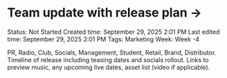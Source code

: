 # Team update with release plan →

Status: Not Started
Created time: September 29, 2025 2:01 PM
Last edited time: September 29, 2025 2:01 PM
Tags: Marketing
Week: Week -4

PR, Radio, Club, Socials, Management, Student, Retail, Brand, Distributor. Timeline of release including teasing dates and socials rollout. Links to preview music, any upcoming live dates, asset list (video if applicable).